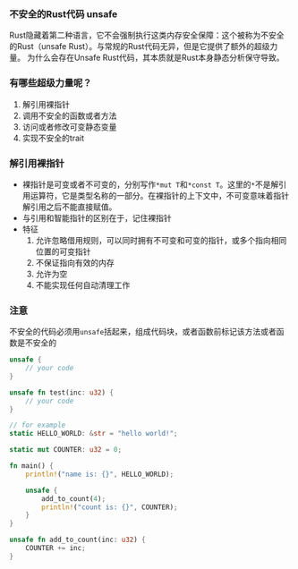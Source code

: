 ### 不安全的Rust代码 unsafe

Rust隐藏着第二种语言，它不会强制执行这类内存安全保障：这个被称为不安全的Rust（unsafe Rust）。与常规的Rust代码无异，但是它提供了额外的超级力量。
为什么会存在Unsafe Rust代码，其本质就是Rust本身静态分析保守导致。

### 有哪些超级力量呢？

1. 解引用裸指针
2. 调用不安全的函数或者方法
3. 访问或者修改可变静态变量
4. 实现不安全的trait

### 解引用裸指针

- 裸指针是可变或者不可变的，分别写作`*mut T`和`*const T`。这里的`*`不是解引用运算符，它是类型名称的一部分。在裸指针的上下文中，不可变意味着指针解引用之后不能直接赋值。
- 与引用和智能指针的区别在于，记住裸指针
- 特征
    1. 允许忽略借用规则，可以同时拥有不可变和可变的指针，或多个指向相同位置的可变指针
    2. 不保证指向有效的内存
    3. 允许为空
    4. 不能实现任何自动清理工作

### 注意

不安全的代码必须用`unsafe`括起来，组成代码块，或者函数前标记该方法或者函数是不安全的

```rust
unsafe {
    // your code
}

unsafe fn test(inc: u32) {
    // your code
}

// for example
static HELLO_WORLD: &str = "hello world!";

static mut COUNTER: u32 = 0;

fn main() {
    println!("name is: {}", HELLO_WORLD);

    unsafe {
        add_to_count(4);
        println!("count is: {}", COUNTER);
    }
}

unsafe fn add_to_count(inc: u32) {
    COUNTER += inc;
}

```